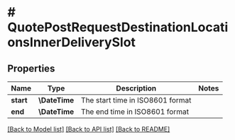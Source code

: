 # # QuotePostRequestDestinationLocationsInnerDeliverySlot

## Properties

Name | Type | Description | Notes
------------ | ------------- | ------------- | -------------
**start** | **\DateTime** | The start time in ISO8601 format |
**end** | **\DateTime** | The end time in ISO8601 format |

[[Back to Model list]](../../README.md#models) [[Back to API list]](../../README.md#endpoints) [[Back to README]](../../README.md)
